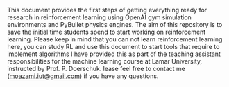 This document provides the first steps of getting everything ready for research in reinforcement learning using OpenAI gym simulation environments and PyBullet physics engines.
The aim of this repository is to save the initial time students spend to start working on reinforcement learning. 
Please keep in mind that you can not learn reinforcement learning here, you can study RL and use this document to start tools that require to implement algorithms
I have provided this as part of the teaching assistant responsibilities for the machine learning course at Lamar University, instructed by Prof. P. Doerschuk.
lease feel free to contact me (moazami.iut@gmail.com) if you have any questions.
